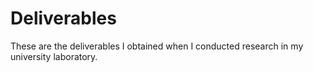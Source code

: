 # Deliverables
These are the deliverables I obtained when I conducted research in my university laboratory.
